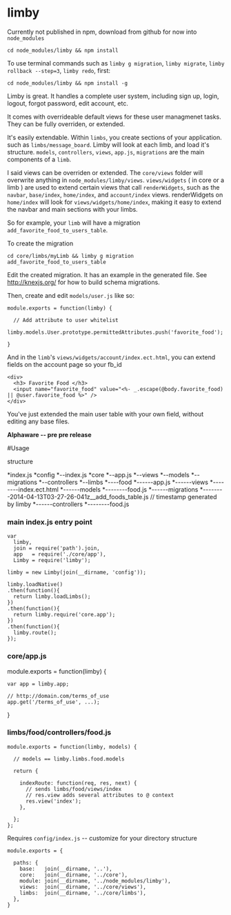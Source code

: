 limby
=====

Currently not published in npm, download from github for now into `node_modules`

    cd node_modules/limby && npm install
    
To use terminal commands such as `limby g migration`, `limby migrate`, `limby rollback --step=3`, `limby redo`, first:

    cd node_modules/limby && npm install -g

Limby is great.  It handles a complete user system, including sign up, login, logout, forgot password, edit account, etc.

It comes with overrideable default views for these user managmenet tasks.  They can be fully overriden, or extended.


It's easily extendable.  Within `limbs`, you create sections of your application.  such as `limbs/message_board`.
Limby will look at each limb, and load it's structure.  `models`, `controllers`, `views`, `app.js`, `migrations` are the main components of a `limb`.

I said views can be overriden or extended.  The `core/views` folder will overwrite anything in `node_modules/limby/views`.
`views/widgets` ( in core or a limb ) are used to extend certain views that call `renderWidgets`, such as the `navbar`, `base/index`, `home/index`, and `account/index` views.
renderWidgets on `home/index` will look for `views/widgets/home/index`, making it easy to extend the navbar and main sections with your limbs.

So for example, your `limb` will have a migration `add_favorite_food_to_users_table`.

To create the migration

    cd core/limbs/myLimb && limby g migration add_favorite_food_to_users_table
    
Edit the created migration.  It has an example in the generated file.  See http://knexjs.org/ for how to build schema migrations.

Then, create and edit `models/user.js` like so:

    module.exports = function(limby) {

      // Add attribute to user whitelist    
      limby.models.User.prototype.permittedAttributes.push('favorite_food');
      
    }

And in the `limb`'s `views/widgets/account/index.ect.html`, you can extend fields on the account page so your fb_id
    
    <div>
      <h3> Favorite Food </h3>
      <input name="favorite_food" value="<%- _.escape(@body.favorite_food) || @user.favorite_food %>" />
    </div>
    
You've just extended the main user table with your own field, without editing any base files.
    
__Alphaware -- pre pre release__


#Usage

structure

*index.js
*config
*--index.js
*core
*--app.js
*--views
*--models
*--migrations
*--controllers
*--limbs
*----food
*------app.js
*------views
*--------index.ect.html
*------models
*--------food.js
*------migrations
*--------2014-04-13T03-27-26-041z__add_foods_table.js // timestamp generated by limby
*------controllers
*--------food.js

### main index.js entry point

    var
      limby,
      join = require('path').join,
      app   = require('./core/app'),
      Limby = require('limby');
    
    limby = new Limby(join(__dirname, 'config'));
    
    limby.loadNative()
    .then(function(){
      return limby.loadLimbs();
    })
    .then(function(){
      return limby.require('core.app');
    })
    .then(function(){
      limby.route();
    });

### core/app.js

  module.exports = function(limby) {
  
    var app = limby.app;
    
    // http://domain.com/terms_of_use
    app.get('/terms_of_use', ...);
  
  }
  
  
### limbs/food/controllers/food.js
  
    module.exports = function(limby, models) {
    
      // models == limby.limbs.food.models
      
      return {
      
        indexRoute: function(req, res, next) {
          // sends limbs/food/views/index
          // res.view adds several attributes to @ context
          res.view('index');
        },
      
      };
    };
    
Requires `config/index.js` -- customize for your directory structure

    module.exports = {
    
      paths: {
        base:   join(__dirname, '..'),
        core:   join(__dirname, '../core'),
        module: join(__dirname, '../node_modules/limby'),
        views:  join(__dirname, '../core/views'),
        limbs:  join(__dirname, '../core/limbs'),
      },
    }
